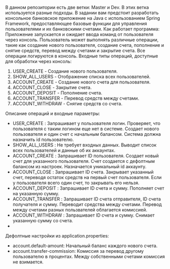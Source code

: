 В данном репозитории есть две ветки: Master и Dev. В этих ветка используется разные подходы.
В задании вам предстоит разработать консольное банковское приложение на Java с использованием 
Spring Framework, предоставляющее базовые функции для управления пользователями и их банковскими 
счетами.
Как работает программа:
Приложение запускается и ожидает ввода команд от пользователя через консоль. Пользователь может 
выполнять различные операции, такие как создание нового пользователя, создание счета, пополнение и 
снятие средств, перевод между счетами и закрытие счета. Все операции логируются в консоль.
Входные типы операций, доступные для обработки через консоль:
 1. USER_CREATE - Создание нового пользователя.
 2. SHOW_ALL_USERS - Отображение списка всех пользователей.
 3. ACCOUNT_CREATE - Создание нового счета для пользователя.
 4. ACCOUNT_CLOSE - Закрытие счета.
 5. ACCOUNT_DEPOSIT - Пополнение счета.
 6. ACCOUNT_TRANSFER - Перевод средств между счетами.
 7. ACCOUNT_WITHDRAW - Снятие средств со счета.
 
 Описание операций и входные параметры:
- USER_CREATE : Запрашивает у пользователя логин. Проверяет, что пользователя с таким логином еще нет в 
системе. Создает нового пользователя и один счет с начальным балансом. Система должна назначить 
id пользователю.
- SHOW_ALL_USERS : Не требует входных данных. Выводит список всех пользователей и данные об их 
аккаунтах.
- ACCOUNT_CREATE : Запрашивает ID пользователя. Создает новый счет для указанного пользователя. Счет 
создается с дефолтным балансом из настроек. Назначается уникальный id аккаунту.
- ACCOUNT_CLOSE : Запрашивает ID счета. Закрывает указанный счет, переводя остаток средств на первый 
счет пользователя. Если у пользователя всего один счет, то закрывать его нельзя.
- ACCOUNT_DEPOSIT : Запрашивает ID счета и сумму. Пополняет счет на указанную сумму.
- ACCOUNT_TRANSFER : Запрашивает ID счета отправителя, ID счета получателя и сумму. Переводит средства 
между счетами. Перевод между счетами разных пользвателей облагается комиссией.
- ACCOUNT_WITHDRAW : Запрашивает ID счета и сумму. Снимает указанную сумму со счета.
- 
 Дефолтные настройки из application.properties:
- account.default-amount: Начальный баланс каждого нового счета.
- account.transfer-commission: Комиссия за перевод другому пользователю в процентах. Между 
собственными счетами комиссия не взимается.
